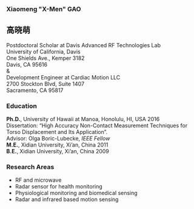 ### **Xiaomeng "X-Men" GAO**<br/>
## **高晓萌**<br/>

Postdoctoral Scholar at Davis Advanced RF Technologies Lab <br/>
University of California, Davis <br/>
One Shields Ave., Kemper 3182 <br/>
Davis, CA 95616 <br/>
& <br/>
Development Engineer at Cardiac Motion LLC <br/>
2700 Stockton Blvd, Suite 1407 <br/>
Sacramento, CA 95817 <br/>

### Education
**Ph.D.**, University of Hawaii at Manoa, Honolulu, HI, USA           2016 <br/>
Dissertation: “High Accuracy Non-Contact Measurement Techniques for Torso Displacement and Its Application”. <br/>
Advisor: Olga Boric-Lubecke, *IEEE Fellow* <br/>
**M.E.**, Xidian University, Xi’an, China                             2011 <br/>
**B.E.**, Xidian University, Xi’an, China                             2009 <br/>

### Research Areas
* RF and microwave
* Radar sensor for health monitoring 
* Physiological monitoring and biomedical sensing
* Radar and infrared based motion sensing

